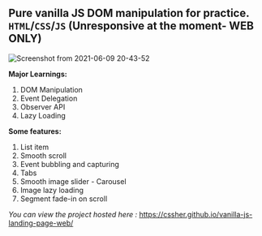 ## Pure vanilla JS DOM manipulation for practice. `HTML`/`CSS`/`JS` (Unresponsive at the moment- WEB ONLY)

![Screenshot from 2021-06-09 20-43-52](https://user-images.githubusercontent.com/51695282/121382227-030c9180-c964-11eb-970c-9d21faf0bcb5.png)

**Major Learnings:**
 1. DOM Manipulation
 2. Event Delegation
 3. Observer API
 4. Lazy Loading

**Some features:**
 1. List item
 2. Smooth scroll
 3. Event bubbling and capturing
 4. Tabs
 5. Smooth image slider - Carousel
 6. Image lazy loading
 7. Segment fade-in on scroll


*You can view the project hosted here :* https://cssher.github.io/vanilla-js-landing-page-web/
